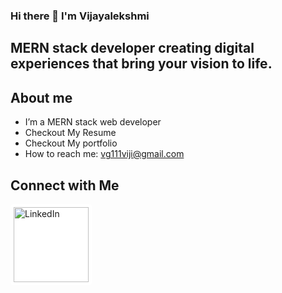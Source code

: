 ### Hi there 👋 I'm Vijayalekshmi
## MERN stack developer creating digital experiences that bring your vision to life.

## About me


-  I’m a MERN stack web developer
-  Checkout My Resume
-  Checkout My portfolio
-  How to reach me: vg111viji@gmail.com

## Connect with Me

<a href="https://www.linkedin.com/in/yourprofile">
    <img src="https://upload.wikimedia.org/wikipedia/commons/8/8b/LinkedIn_logo_initials.png" alt="LinkedIn" width="120" style="background-color:white; padding:5px; border-radius:5px;">
</a>


